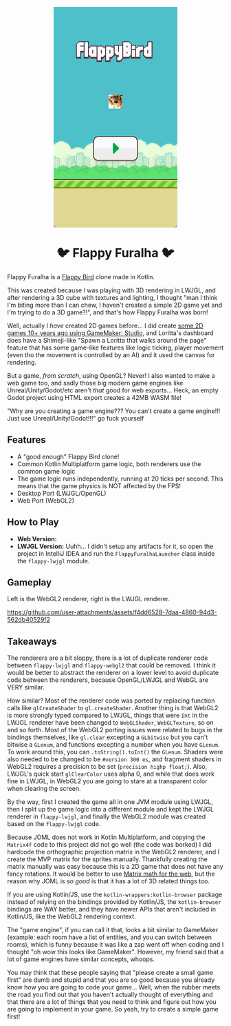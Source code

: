 <p align="center">
<img src="media/title_screen_lwjgl.png" align="center">
</p>

<h1 align="center">🐦 Flappy Furalha 🐦️</h1>

Flappy Furalha is a [Flappy Bird](https://dotgears.com/games/flappybird) clone made in Kotlin.

This was created because I was playing with 3D rendering in LWJGL, and after rendering a 3D cube with textures and lighting, I thought "man I think I'm biting more than I can chew, I haven't created a simple 2D game yet and I'm trying to do a 3D game?!", and that's how Flappy Furalha was born!

Well, actually I *have* created 2D games before... I did create [some 2D games 10+ years ago using GameMaker: Studio](https://mrpowergamerbr.com/br/projects/2d-game-hard/), and Loritta's dashboard does have a Shimeji-like "Spawn a Loritta that walks around the page" feature that has some game-like features like logic ticking, player movement (even tho the movement is controlled by an AI) and it used the canvas for rendering.

But a game, *from scratch*, using OpenGL? Never! I also wanted to make a web game too, and sadly those big modern game engines like Unreal/Unity/Godot/etc aren't *that* good for web exports... Heck, an empty Godot project using HTML export creates a 42MB WASM file!

"Why are you creating a game engine??? You can't create a game engine!!! Just use Unreal/Unity/Godot!!!" go fuck yourself

## Features

* A "good enough" Flappy Bird clone!
* Common Kotlin Multiplatform game logic, both renderers use the common game logic
* The game logic runs independently, running at 20 ticks per second. This means that the game physics is NOT affected by the FPS!
* Desktop Port (LWJGL/OpenGL)
* Web Port (WebGL2)

## How to Play

* **Web Version:**
* **LWJGL Version:** Uuhh... I didn't setup any artifacts for it, so open the project in IntelliJ IDEA and run the `FlappyFuralhaLauncher` class inside the `flappy-lwjgl` module.

## Gameplay

Left is the WebGL2 renderer, right is the LWJGL renderer.

https://github.com/user-attachments/assets/f4dd6528-7daa-4860-94d3-562db40529f2

## Takeaways

The renderers are a bit sloppy, there is a lot of duplicate renderer code between `flappy-lwjgl` and `flappy-webgl2` that could be removed. I think it would be better to abstract the renderer on a lower level to avoid duplicate code between the renderers, because OpenGL/LWJGL and WebGL are VERY similar.

How similar? Most of the renderer code was ported by replacing function calls like `glCreateShader` to `gl.createShader`. Another thing is that WebGL2 is more strongly typed compared to LWJGL, things that were `Int` in the LWJGL renderer have been changed to `WebGLShader`, `WebGLTexture`, so on and so forth. Most of the WebGL2 porting issues were related to bugs in the bindings themselves, like `gl.clear` excepting a `GLbitwise` but you can't bitwise a `GLenum`, and functions excepting a number when you have `GLenum`. To work around this, you can `.toString().toInt()` the `GLenum`. Shaders were also needed to be changed to be `#version 300 es`, and fragment shaders in WebGL2 requires a precision to be set (`precision highp float;`). Also, LWJGL's quick start `glClearColor` uses alpha 0, and while that does work fine in LWJGL, in WebGL2 you are going to stare at a transparent color when clearing the screen.

By the way, first I created the game all in one JVM module using LWJGL, then I split up the game logic into a different module and kept the LWJGL renderer in `flappy-lwjgl`, and finally the WebGL2 module was created based on the `flappy-lwjgl` code.

Because JOML does not work in Kotlin Multiplatform, and copying the `Matrix4f` code to this project did not go well (the code was borked) I did hardcode the orthographic projection matrix in the WebGL2 renderer, and I create the MVP matrix for the sprites manually. Thankfully creating the matrix manually was easy because this is a 2D game that does not have any fancy rotations. It would be better to use [Matrix math for the web](https://developer.mozilla.org/en-US/docs/Web/API/WebGL_API/Matrix_math_for_the_web), but the reason why JOML is *so good* is that it has a lot of 3D related things too.

If you are using Kotlin/JS, use the `kotlin-wrappers:kotlin-browser` package instead of relying on the bindings provided by Kotlin/JS, the `kotlin-browser` bindings are WAY better, and they have newer APIs that aren't included in Kotlin/JS, like the WebGL2 rendering context.

The "game engine", if you can call it that, looks a bit similar to GameMaker (example: each room have a list of entities, and you can switch between rooms), which is funny because it was like a zap went off when coding and I thought "oh wow this looks like GameMaker". However, my friend said that a lot of game engines have similar concepts, whoops.

You may think that these people saying that "please create a small game first" are dumb and stupid and that you are so good because you already know how you are going to code your game... Well, when the rubber meets the road you find out that you haven't actually thought of everything and that there are a lot of things that you need to think and figure out how you are going to implement in your game. So yeah, try to create a simple game first!